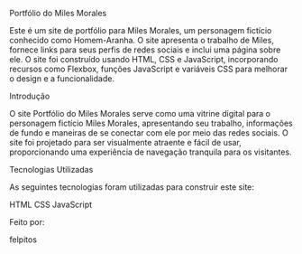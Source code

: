 Portfólio do Miles Morales

Este é um site de portfólio para Miles Morales, um personagem fictício conhecido como Homem-Aranha. O site apresenta o trabalho de Miles, fornece links para seus perfis de redes sociais e inclui uma página sobre ele. O site foi construído usando HTML, CSS e JavaScript, incorporando recursos como Flexbox, funções JavaScript e variáveis CSS para melhorar o design e a funcionalidade.

Introdução

O site Portfólio do Miles Morales serve como uma vitrine digital para o personagem fictício Miles Morales, apresentando seu trabalho, informações de fundo e maneiras de se conectar com ele por meio das redes sociais. O site foi projetado para ser visualmente atraente e fácil de usar, proporcionando uma experiência de navegação tranquila para os visitantes.

Tecnologias Utilizadas

As seguintes tecnologias foram utilizadas para construir este site:

HTML
CSS
JavaScript

Feito por:

felpitos
